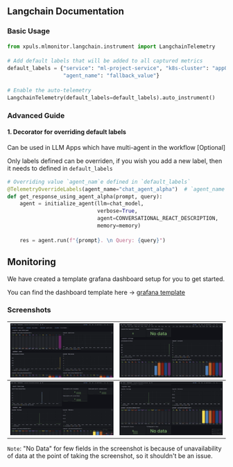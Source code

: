 
## Langchain Documentation

### Basic Usage
```python
from xpuls.mlmonitor.langchain.instrument import LangchainTelemetry

# Add default labels that will be added to all captured metrics
default_labels = {"service": "ml-project-service", "k8s-cluster": "app0", "namespace": "dev",  
                  "agent_name": "fallback_value"}

# Enable the auto-telemetry
LangchainTelemetry(default_labels=default_labels).auto_instrument()

```

### Advanced Guide
#### 1. Decorator for overriding default labels 
Can be used in LLM Apps which have multi-agent in the workflow [Optional] 

Only labels defined can be overriden, if you wish you add a new label, then it needs to defined in `default_labels`
```python
# Overriding value `agent_nam`e defined in `default_labels`
@TelemetryOverrideLabels(agent_name="chat_agent_alpha")  # `agent_name` here is overriden for the scope of this function 
def get_response_using_agent_alpha(prompt, query):
    agent = initialize_agent(llm=chat_model,
                             verbose=True,
                             agent=CONVERSATIONAL_REACT_DESCRIPTION,
                             memory=memory)

    res = agent.run(f"{prompt}. \n Query: {query}")
```

## Monitoring

We have created a template grafana dashboard setup for you to get started.

You can find the dashboard template here -> [grafana template](../dashboards/grafana_langchain.json)

### Screenshots

| ![langchain-dashboard-1](images/langchain/langchain-dashboard-1.png)  | ![langchain-dashboard-2](images/langchain/langchain-dashboard-2.png)  |
|---|---|
| ![langchain-dashboard-3](images/langchain/langchain-dashboard-3.png)  | ![langchain-dashboard-4](images/langchain/langchain-dashboard-4.png)  |


`Note`: "No Data" for few fields in the screenshot is because of unavailability of data at the point of taking the screenshot, so it shouldn't be an issue.